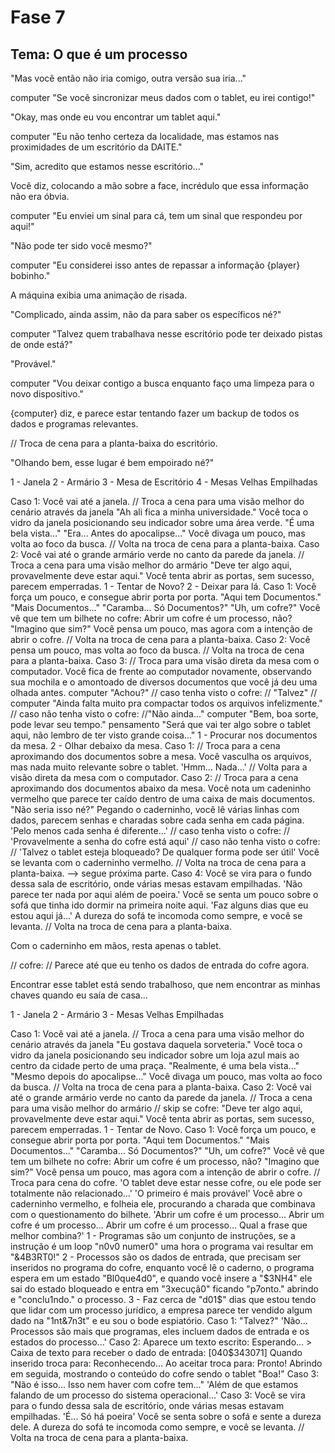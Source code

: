 # Fase 7

## Tema: O que é um processo

"Mas você então não iria comigo, outra versão sua iria..."

computer "Se você sincronizar meus dados com o tablet, eu irei contigo!"

"Okay, mas onde eu vou encontrar um tablet aqui."

computer "Eu não tenho certeza da localidade, mas estamos nas proximidades de um escritório da DAITE."

"Sim, acredito que estamos nesse escritório..."

Você diz, colocando a mão sobre a face, incrédulo que essa informação não era óbvia.

computer "Eu enviei um sinal para cá, tem um sinal que respondeu por aqui!"

"Não pode ter sido você mesmo?"

computer "Eu considerei isso antes de repassar a informação {player} bobinho."

A máquina exibia uma animação de risada.

"Complicado, ainda assim, não da para saber os específicos né?"

computer "Talvez quem trabalhava nesse escritório pode ter deixado pistas de onde está?"

"Provável."

computer "Vou deixar contigo a busca enquanto faço uma limpeza para o novo dispositivo."

{computer} diz, e parece estar tentando fazer um backup de todos os dados e programas relevantes.

// Troca de cena para a planta-baixa do escritório.

"Olhando bem, esse lugar é bem empoirado né?"

1 - Janela
2 - Armário
3 - Mesa de Escritório
4 - Mesas Velhas Empilhadas

Caso 1:
    Você vai até a janela.
    // Troca a cena para uma visão melhor do cenário através da janela
    "Ah ali fica a minha universidade."
    Você toca o vidro da janela posicionando seu indicador sobre uma área verde.
    "É uma bela vista..."
    "Era... Antes do apocalipse..."
    Você divaga um pouco, mas volta ao foco da busca.
    // Volta na troca de cena para a planta-baixa.
Caso 2:
    Você vai até o grande armário verde no canto da parede da janela.
    // Troca a cena para uma visão melhor do armário
    "Deve ter algo aqui, provavelmente deve estar aqui."
    Você tenta abrir as portas, sem sucesso, parecem emperradas.
    1 - Tentar de Novo?
    2 - Deixar para lá.
    Caso 1:
        Você força um pouco, e consegue abrir porta por porta.
        "Aqui tem Documentos."
        "Mais Documentos..."
        "Caramba... Só Documentos?"
        "Uh, um cofre?"
        Você vê que tem um bilhete no cofre: Abrir um cofre é um processo, não?
        "Imagino que sim?"
        Você pensa um pouco, mas agora com a intenção de abrir o cofre.
        // Volta na troca de cena para a planta-baixa.
    Caso 2:
        Você pensa um pouco, mas volta ao foco da busca.
        // Volta na troca de cena para a planta-baixa.
Caso 3:
    // Troca para uma visão direta da mesa com o computador.
    Você fica de frente ao computador novamente, observando sua mochila e o amontoado de diversos documentos que você já deu uma olhada antes.
    computer "Achou?"
    // caso tenha visto o cofre:
    // "Talvez"
    // computer "Ainda falta muito pra compactar todos os arquivos infelizmente."
    // caso não tenha visto o cofre:
    //"Não ainda..."
    computer "Bem, boa sorte, pode levar seu tempo."
    pensamento "Será que vai ter algo sobre o tablet aqui, não lembro de ter visto grande coisa..."
    1 - Procurar nos documentos da mesa.
    2 - Olhar debaixo da mesa.
        Caso 1:
        // Troca para a cena aproximando dos documentos sobre a mesa.
        Você vasculha os arquivos, mas nada muito relevante sobre o tablet.
        'Hmm... Nada...'
        // Volta para a visão direta da mesa com o computador.
        Caso 2:
        // Troca para a cena aproximando dos documentos abaixo da mesa.
        Você nota um cadeninho vermelho que parece ter caído dentro de uma caixa de mais documentos.
        "Não seria isso né?"
        Pegando o caderninho, você lê várias linhas com dados, parecem senhas e charadas sobre cada senha em cada página.
        'Pelo menos cada senha é diferente...'
        // caso tenha visto o cofre:
        // 'Provavelmente a senha do cofre está aqui'
        // caso não tenha visto o cofre:
        // 'Talvez o tablet esteja bloqueado? De qualquer forma pode ser útil'
        Você se levanta com o caderninho vermelho.
        // Volta na troca de cena para a planta-baixa. --> segue próxima parte.
Caso 4:
    Você se vira para o fundo dessa sala de escritório, onde várias mesas estavam empilhadas.
    'Não parece ter nada por aqui além de poeira.'
    Você se senta um pouco sobre o sofá que tinha ido dormir na primeira noite aqui.
    'Faz alguns dias que eu estou aqui já...'
    A dureza do sofá te incomoda como sempre, e você se levanta.
    // Volta na troca de cena para a planta-baixa.

Com o caderninho em mãos, resta apenas o tablet.

// cofre:
// Parece até que eu tenho os dados de entrada do cofre agora.

Encontrar esse tablet está sendo trabalhoso, que nem encontrar as minhas chaves quando eu saía de casa...

1 - Janela
2 - Armário
3 - Mesas Velhas Empilhadas

Caso 1:
    Você vai até a janela.
    // Troca a cena para uma visão melhor do cenário através da janela
    "Eu gostava daquela sorveteria."
    Você toca o vidro da janela posicionando seu indicador sobre um loja azul mais ao centro da cidade perto de uma praça.
    "Realmente, é uma bela vista..."
    "Mesmo depois do apocalipse..."
    Você divaga um pouco, mas volta ao foco da busca.
    // Volta na troca de cena para a planta-baixa.
Caso 2:
    Você vai até o grande armário verde no canto da parede da janela.
    // Troca a cena para uma visão melhor do armário
    // skip se cofre:
    "Deve ter algo aqui, provavelmente deve estar aqui."
    Você tenta abrir as portas, sem sucesso, parecem emperradas.
    1 - Tentar de Novo.
    Caso 1:
        Você força um pouco, e consegue abrir porta por porta.
        "Aqui tem Documentos."
        "Mais Documentos..."
        "Caramba... Só Documentos?"
        "Uh, um cofre?"
        Você vê que tem um bilhete no cofre: Abrir um cofre é um processo, não?
        "Imagino que sim?"
        Você pensa um pouco, mas agora com a intenção de abrir o cofre.
        // Troca para cena do cofre.
    'O tablet deve estar nesse cofre, ou ele pode ser totalmente não relacionado...'
    'O primeiro é mais provável'
    Você abre o caderninho vermelho, e folheia ele, procurando a charada que combinava com o questionamento do bilhete.
    'Abrir um cofre é um processo... Abrir um cofre é um processo... Abrir um cofre é um processo... Qual a frase que melhor combina?'
    1 - Programas são um conjunto de instruções, se a instrução é um loop "n0v0 numer0" uma hora o programa vai resultar em "&4B3RT0!"
    2 - Processos são os dados de entrada, que precisam ser inseridos no programa do cofre, enquanto você lê o caderno, o programa espera em um estado "Bl0que4d0", e quando você insere a "$3NH4" ele sai do estado bloqueado e entra em "3xecuçã0" ficando "p7onto." abrindo e "conclu1ndo." o processo.
    3 - Faz cerca de "d01$" dias que estou tendo que lidar com um processo jurídico, a empresa parece ter vendido algum dado na "1nt&7n3t" e eu sou o bode espiatório.
    Caso 1:
        "Talvez?"
        'Não... Processos são mais que programas, eles incluem dados de entrada e os estados do processo...'
    Caso 2:
        Aparece um texto escrito: Esperando...
        > Caixa de texto para receber o dado de entrada:
        [040$343071]
        Quando inserido troca para: Reconhecendo...
        Ao aceitar troca para: Pronto!
        Abrindo em seguida, mostrando o conteúdo do cofre sendo o tablet
        "Boa!"
    Caso 3:
        "Não é isso... Isso nem haver com cofre tem..."
        'Além de que estamos falando de um processo do sistema operacional...'
Caso 3:
    Você se vira para o fundo dessa sala de escritório, onde várias mesas estavam empilhadas.
    'É... Só há poeira'
    Você se senta sobre o sofá e sente a dureza dele.
    A dureza do sofá te incomoda como sempre, e você se levanta.
    // Volta na troca de cena para a planta-baixa.
